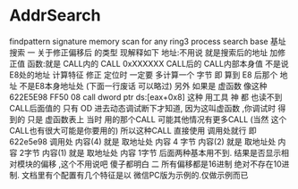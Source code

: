 # AddrSearch
findpattern signature memory scan for any ring3 process search base 基址搜索
一  关于修正偏移后  的类型      现解释如下
地址:不用说 就是搜索后的地址  加修正值
函数:就是 CALL内的  CALL 0xXXXXXX  CALL后的 CALL内部本身值  不是说 E8处的地址    计算特征 修正 定位时 一定要 多计算一个 字节  即 算到 E8 后那个 地址  不是E8本身地址处  (下面一行废话 可以略过)
另外 如果是 虚函数 像这种  622E5E98    FF50 08         call dword ptr ds:[eax+0x8]
这种 用工具  神 都  也读不到 CALL后面值的 只有 OD 进去动态调试断下才知道,   因为这叫虚函数 ,你调试时 得到的 只是 虚函数表上 当时 用的那个CALL 可能其他情况有更多CALL
(当然  这个CALL也有很大可能是你要用的)   所以这种CALL 直接使用 调用处就行   即622e5e98 调用处
内容(4)  就是 取地址处 内容  4 字节     内容(2)  就是 取地址处 内容 2字节    内容(1)  就是 取地址处 内容 1字节    后面两种基本用不到.
结果是否显示相对模块的偏移 ,这个不用说吧 傻子都明白
二  所有偏移都是16进制 绝对不存在10进制.
文档里有个配置有几个特征是以 微信PC版为示例的.仅做示例而已
